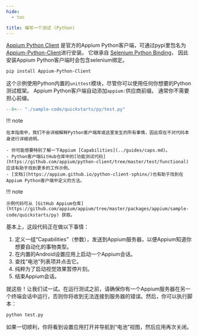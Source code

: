 ```yaml
---
hide:
  - toc

title: 编写一个测试 (Python)
---
```

[Appium Python Client](https://github.com/appium/python-client) 是官方的Appium Python客户端，可通过pypi里包名为[Appium-Python-Client](https://pypi.org/project/Appium-Python-Client/)进行安装。
它继承自 [Selenium Python Binding](https://pypi.org/project/selenium/)，
因此安装Appium Python客户端时会包含selenium绑定。

```bash
pip install Appium-Python-Client
```

这个示例使用Python内置的`unittest`模块，尽管你可以使用任何你想要的Python测试框架。
Appium Python客户端自动添加`appium:`供应商前缀。
通常你不需要担心前缀。

```python title="test.py"
--8<-- "./sample-code/quickstarts/py/test.py"
```

!!! note

    在本指南中，我们不会详细解释Python客户端库或这里发生的所有事情，因此现在不对代码本身进行详细说明。

    - 你可能想要特别了解一下Appium [Capabilities](../guides/caps.md)。
    - Python客户端GitHub仓库中的[功能测试代码](https://github.com/appium/python-client/tree/master/test/functional)应该有助于找到更多的工作示例。
    - [文档](https://appium.github.io/python-client-sphinx/)也有助于找到在Appium Python客户端中定义的方法。

!!! note

    示例代码可从 [GitHub Appium仓库](https://github.com/appium/appium/tree/master/packages/appium/sample-code/quickstarts/py) 获取。

基本上，这段代码正在做以下事情：

1. 定义一组“Capabilities”（参数），发送到Appium服务器，以便Appium知道你想要自动化的事物类型。
2. 在内置的Android设置应用上启动一个Appium会话。
3. 查找“电池”列表项并点击它。
4. 纯粹为了启动视觉效果暂停片刻。
5. 结束Appium会话。

就这些！让我们试一试。在运行测试之前，请确保你有一个Appium服务器在另一个终端会话中运行，否则你将收到无法连接到服务器的错误。然后，你可以执行脚本：

```bash
python test.py
```

如果一切顺利，你将看到设置应用打开并导航到“电池”视图，然后应用再次关闭。
